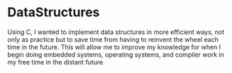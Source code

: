 # DataStructures
Using C, I wanted to implement data structures in more efficient ways, not only as practice but to save time from having to reinvent the wheel each time in the future. This will allow me to improve my knowledge for when I begin doing embedded systems, operating systems, and compiler work in my free time in the distant future.
